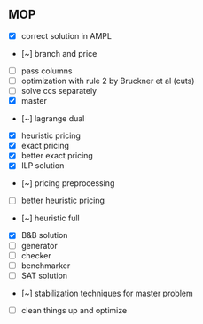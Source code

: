 ## MOP
- [x] correct solution in AMPL
- [~] branch and price
- [ ] pass columns
- [ ] optimization with rule 2 by Bruckner et al (cuts)
- [ ] solve ccs separately
- [x] master
- [~] lagrange dual
- [x] heuristic pricing
- [x] exact pricing
- [x] better exact pricing
- [x] ILP solution
- [~] pricing preprocessing
- [ ] better heuristic pricing
- [~] heuristic full
- [x] B&B solution
- [ ] generator
- [ ] checker
- [ ] benchmarker
- [ ] SAT solution
- [~] stabilization techniques for master problem
- [ ] clean things up and optimize

